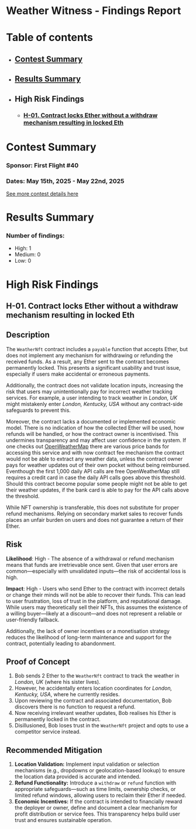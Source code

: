 # Weather Witness - Findings Report

# Table of contents
- ## [Contest Summary](#contest-summary)
- ## [Results Summary](#results-summary)
- ## High Risk Findings
    - ### [H-01. Contract locks Ether without a withdraw mechanism resulting in locked Eth](#H-01)




# <a id='contest-summary'></a>Contest Summary

### Sponsor: First Flight #40

### Dates: May 15th, 2025 - May 22nd, 2025

[See more contest details here](https://codehawks.cyfrin.io/c/2025-05-weather-witness)

# <a id='results-summary'></a>Results Summary

### Number of findings:
- High: 1
- Medium: 0
- Low: 0


# High Risk Findings

## <a id='H-01'></a>H-01. Contract locks Ether without a withdraw mechanism resulting in locked Eth            



## Description

The `WeatherNft` contract includes a `payable` function that accepts Ether, but does not implement any mechanism for withdrawing or refunding the received funds. As a result, any Ether sent to the contract becomes permanently locked. This presents a significant usability and trust issue, especially if users make accidental or erroneous payments.

Additionally, the contract does not validate location inputs, increasing the risk that users may unintentionally pay for incorrect weather tracking services. For example, a user intending to track weather in *London, UK* might mistakenly enter *London, Kentucky, USA* without any contract-side safeguards to prevent this.

Moreover, the contract lacks a documented or implemented economic model. There is no indication of how the collected Ether will be used, how refunds will be handled, or how the contract owner is incentivised. This undermines transparency and may affect user confidence in the system. If one checks out [OpenWeatherMap](https://openweathermap.org/price) there are various price bands for accessing this service and with now contract fee mechanism the contract would not be able to extract any weather data, unless the contract owner pays for weather updates out of their own pocket without being reimbursed. Eventhough the first 1,000 daily API calls are free OpenWeatherMap still requires a credit card in case the daily API calls goes above this threshold. Should this contract become popular some people might not be able to get their weather updates, if the bank card is able to pay for the API calls above the threshold.&#x20;

While NFT ownership is transferable, this does not substitute for proper refund mechanisms. Relying on secondary market sales to recover funds places an unfair burden on users and does not guarantee a return of their Ether.

## Risk

**Likelihood**: High - The absence of a withdrawal or refund mechanism means that funds are irretrievable once sent. Given that user errors are common—especially with unvalidated inputs—the risk of accidental loss is high.

**Impact**: High - Users who send Ether to the contract with incorrect details or change their minds will not be able to recover their funds. This can lead to user frustration, loss of trust in the platform, and reputational damage. While users may theoretically sell their NFTs, this assumes the existence of a willing buyer—likely at a discount—and does not represent a reliable or user-friendly fallback.

Additionally, the lack of owner incentives or a monetisation strategy reduces the likelihood of long-term maintenance and support for the contract, potentially leading to abandonment.

## Proof of Concept

1. Bob sends 2 Ether to the `WeatherNft` contract to track the weather in *London, UK* (where his sister lives).
2. However, he accidentally enters location coordinates for *London, Kentucky, USA*, where he currently resides.
3. Upon reviewing the contract and associated documentation, Bob discovers there is no function to request a refund.
4. Now receiving irrelevant weather updates, Bob realises his Ether is permanently locked in the contract.
5. Disillusioned, Bob loses trust in the `WeatherNft` project and opts to use a competitor service instead.

## Recommended Mitigation

1. **Location Validation:** Implement input validation or selection mechanisms (e.g., dropdowns or geolocation-based lookup) to ensure the location data provided is accurate and intended.
2. **Refund Functionality:** Introduce a `withdraw` or `refund` function with appropriate safeguards—such as time limits, ownership checks, or limited refund windows, allowing users to reclaim their Ether if needed.
3. **Economic Incentives:** If the contract is intended to financially reward the deployer or owner, define and document a clear mechanism for profit distribution or service fees. This transparency helps build user trust and ensures sustainable operation.

    





